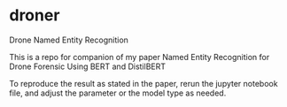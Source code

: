 # droner
Drone Named Entity Recognition

This is a repo for companion of my paper Named Entity Recognition for Drone Forensic Using BERT and DistilBERT

To reproduce the result as stated in the paper, rerun the jupyter notebook file, and adjust the parameter or the model type as needed.
